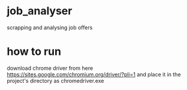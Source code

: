 # job_analyser
scrapping and analysing job offers

# how to run
download chrome driver from here https://sites.google.com/chromium.org/driver/?pli=1
and place it in the project's directory as chromedriver.exe
